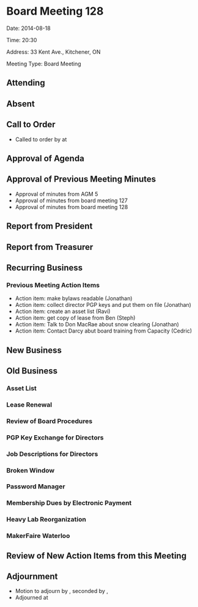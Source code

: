 # Board Meeting 128

Date: 2014-08-18

Time: 20:30

Address: 33 Kent Ave., Kitchener, ON

Meeting Type: Board Meeting

## Attending

## Absent

## Call to Order
* Called to order by  at 

## Approval of Agenda

## Approval of Previous Meeting Minutes
* Approval of minutes from AGM 5
* Approval of minutes from board meeting 127
* Approval of minutes from board meeting 128

## Report from President

## Report from Treasurer

## Recurring Business

### Previous Meeting Action Items
* Action item: make bylaws readable (Jonathan)
* Action item: collect director PGP keys and put them on file (Jonathan)
* Action item: create an asset list (Ravi)
* Action item: get copy of lease from Ben (Steph)
* Action item: Talk to Don MacRae about snow clearing (Jonathan)
* Action item: Contact Darcy abut board training from Capacity (Cedric)

## New Business

## Old Business

### Asset List

### Lease Renewal

### Review of Board Procedures

### PGP Key Exchange for Directors

### Job Descriptions for Directors

### Broken Window

### Password Manager

### Membership Dues by Electronic Payment

### Heavy Lab Reorganization

### MakerFaire Waterloo

## Review of New Action Items from this Meeting

## Adjournment
* Motion to adjourn by , seconded by , 
* Adjourned at 

